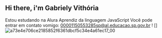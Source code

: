 ## Hi there, i'm Gabriely Vithória
Estou estudando na Alura
Aprendiz da linguagem JavaScript
Você pode entrar em contato vomigo: 00001150553285sp@al.educacao.sp.gov.br
! [] ![a73e4e706ce2185852f6361dbcf5c34e4a61ec17_00](https://github.com/user-attachments/assets/19035467-5b34-41a2-ad42-dc88c6a463b4)
